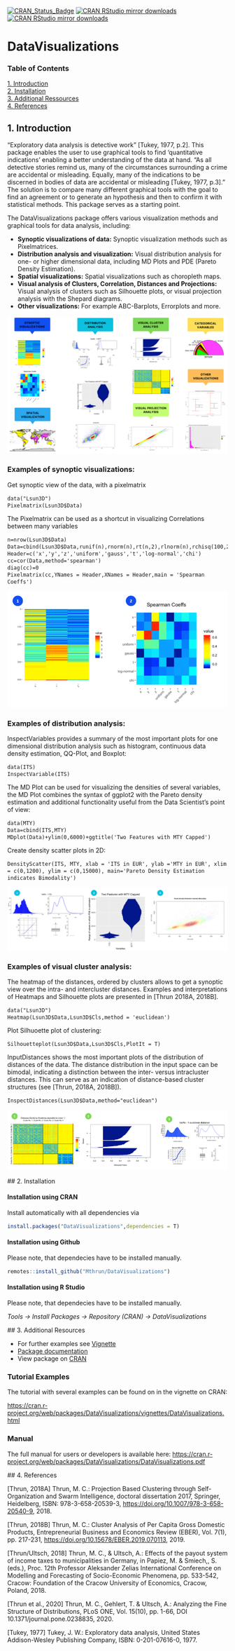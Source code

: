 [![CRAN_Status_Badge](http://www.r-pkg.org/badges/version/DataVisualizations)](https://cran.r-project.org/package=DataVisualizations)
[![CRAN RStudio mirror downloads](https://cranlogs.r-pkg.org/badges/grand-total/DataVisualizations?color=blue)](https://r-pkg.org/pkg/DataVisualizations)
[![CRAN RStudio mirror downloads](https://cranlogs.r-pkg.org/badges/last-month/DataVisualizations?color=green)](https://r-pkg.org/pkg/DataVisualizations)

# DataVisualizations

### Table of Contents  
[1. Introduction](#introduction)  
[2. Installation](#installation)  
[3. Additional Ressources](#additional)  
[4. References](#references)  



## 1. Introduction <a name="introduction"/>


“Exploratory data analysis is detective work” [Tukey, 1977, p.2]. This package enables the user to use graphical tools to find ‘quantitative indications’ enabling a better understanding of the data at hand. “As all detective stories remind us, many of the circumstances surrounding a crime are accidental or misleading. Equally, many of the indications to be discerned in bodies of data are accidental or misleading [Tukey, 1977, p.3].” The solution is to compare many different graphical tools with the goal to find an agreement or to generate an hypothesis and then to confirm it with statistical methods. This package serves as a starting point.

The DataVisualizations package offers various visualization methods and graphical tools for data analysis, including:
- **Synoptic visualizations of data:** Synoptic visualization methods such as Pixelmatrices.
- **Distribution analysis and visualization:** Visual distribution analysis for one- or higher dimensional data, including MD Plots and PDE (Pareto Density Estimation).
- **Spatial visualizations:** Spatial visualizations such as choropleth maps.
- **Visual analysis of Clusters, Correlation, Distances and Projections:** Visual analysis of clusters such as Silhouette plots, or visual projection analysis with the Shepard diagrams.
- **Other visualizations:** For example ABC-Barplots, Errorplots and more.

![Alt text](images/DataVisCollage.png)


### Examples of synoptic visualizations:

Get synoptic view of the data, with a pixelmatrix

```{}
data("Lsun3D")
Pixelmatrix(Lsun3D$Data)
```

The Pixelmatrix can be used as a shortcut in visualizing Correlations between many variables

```{}
n=nrow(Lsun3D$Data)
Data=cbind(Lsun3D$Data,runif(n),rnorm(n),rt(n,2),rlnorm(n),rchisq(100,2))
Header=c('x','y','z','uniform','gauss','t','log-normal','chi')
cc=cor(Data,method='spearman')
diag(cc)=0
Pixelmatrix(cc,YNames = Header,XNames = Header,main = 'Spearman Coeffs')
```

![Alt text](images/SynopticCollage.png)


### Examples of distribution analysis:
                    
InspectVariables provides a summary of the most important plots for one dimensional distribution analysis such as histogram, continuous data density estimation, QQ-Plot, and Boxplot:
```{}
data(ITS)
InspectVariable(ITS)
```

The MD Plot can be used for visualizing the densities of several variables, the MD Plot combines the syntax of ggplot2 with the Pareto density estimation and additional functionality useful from the Data Scientist’s point of view:
```{}
data(MTY)
Data=cbind(ITS,MTY)
MDplot(Data)+ylim(0,6000)+ggtitle('Two Features with MTY Capped')
```

Create density scatter plots in 2D:
```{}
DensityScatter(ITS, MTY, xlab = 'ITS in EUR', ylab ='MTY in EUR', xlim = c(0,1200), ylim = c(0,15000), main='Pareto Density Estimation indicates Bimodality')
```

![Alt text](images/DistributionAnalysisCollage.png)
                      
### Examples of visual cluster analysis:

The heatmap of the distances, ordered by clusters allows to get a synoptic view over the intra- and intercluster distances. Examples and interpretations of Heatmaps and Silhouette plots are presented in [Thrun 2018A, 2018B].
```{}
data("Lsun3D")
Heatmap(Lsun3D$Data,Lsun3D$Cls,method = 'euclidean')
```

Plot Silhuoette plot of clustering:
```{}
Silhouetteplot(Lsun3D$Data,Lsun3D$Cls,PlotIt = T)
```

InputDistances shows the most important plots of the distribution of distances of the data. The distance distribution in the input space can be bimodal, indicating a distinction between the inter- versus intracluster distances. This can serve as an indication of distance-based cluster structures (see [Thrun, 2018A, 2018B]).
```{}
InspectDistances(Lsun3D$Data,method="euclidean")
```

![Alt text](images/ClusterAnalysisCollage.png)

<a name="installation"/>
## 2. Installation


#### Installation using CRAN
Install automatically with all dependencies via

```R
install.packages("DataVisualizations",dependencies = T)
```

#### Installation using Github
Please note, that dependecies have to be installed manually.

```R
remotes::install_github("Mthrun/DataVisualizations")
```

#### Installation using R Studio
Please note, that dependecies have to be installed manually.

*Tools -> Install Packages -> Repository (CRAN) -> DataVisualizations*

<a name="additional"/>
## 3. Additional Resources


- For further examples see [Vignette](https://cran.r-project.org/web/packages/DataVisualizations/vignettes/DataVisualizations.html)
- [Package documentation](https://cran.r-project.org/web/packages/DataVisualizations/DataVisualizations.pdf)
- View package on [CRAN](https://cran.r-project.org/web/packages/DataVisualizations/index.html)

### Tutorial Examples

The tutorial with several examples can be found on in the vignette on CRAN:

https://cran.r-project.org/web/packages/DataVisualizations/vignettes/DataVisualizations.html


### Manual

The full manual for users or developers is available here:
https://cran.r-project.org/web/packages/DataVisualizations/DataVisualizations.pdf

<a name="references"/>
## 4. References

[Thrun, 2018A] Thrun, M. C.: Projection Based Clustering through Self-Organization and Swarm Intelligence, doctoral dissertation 2017, Springer, Heidelberg, ISBN: 978-3-658-20539-3, https://doi.org/10.1007/978-3-658-20540-9, 2018.

[Thrun, 2018B] Thrun, M. C.: Cluster Analysis of Per Capita Gross Domestic Products, Entrepreneurial Business and Economics Review (EBER), Vol. 7(1), pp. 217-231, https://doi.org/10.15678/EBER.2019.070113, 2019.

[Thrun/Ultsch, 2018] Thrun, M. C., & Ultsch, A.: Effects of the payout system of income taxes to municipalities in Germany, in Papiez, M. & Smiech,, S. (eds.), Proc. 12th Professor Aleksander Zelias International Conference on Modelling and Forecasting of Socio-Economic Phenomena, pp. 533-542, Cracow: Foundation of the Cracow University of Economics, Cracow, Poland, 2018.

[Thrun et al., 2020] Thrun, M. C., Gehlert, T. & Ultsch, A.: Analyzing the Fine Structure of Distributions, PLoS ONE, Vol. 15(10), pp. 1-66, DOI 10.1371/journal.pone.0238835, 2020.

[Tukey, 1977] Tukey, J. W.: Exploratory data analysis, United States Addison-Wesley Publishing Company, ISBN: 0-201-07616-0, 1977.
 


